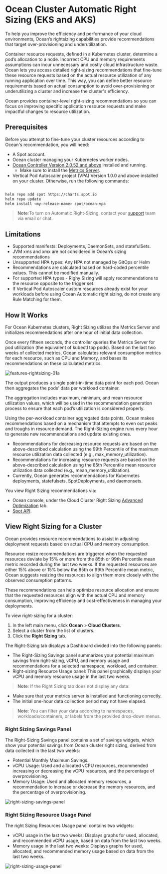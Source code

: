 <meta name=“robots” content=“noindex”>

#  Ocean Cluster Automatic Right Sizing (EKS and AKS)

To help you improve the efficiency and performance of your cloud environments, Ocean’s rightsizing capabilities provide recommendations that target over-provisioning and underutilization. 

Container resource requests, defined in a Kubernetes cluster, determine a pod’s allocation to a node. Incorrect CPU and memory requirements assumptions can incur unnecessary and costly cloud infrastructure waste. Ocean lets you access detailed right-sizing recommendations that fine-tune these resource requests based on the actual resource utilization of any running application over time. This way, you can define better resource requirements based on actual consumption to avoid over-provisioning or underutilizing a cluster and increase the cluster's efficiency. 

Ocean provides container-level right-sizing recommendations so you can focus on improving specific application resource requests and make impactful changes to resource utilization.  

##  Prerequisites

Before you attempt to fine-tune your cluster resources according to Ocean's recommendation, you will need: 

*  A Spot account. 
* Ocean cluster managing your Kubernetes worker nodes. 
*  [Ocean Controller Version 2.0.52 and above](https://docs.spot.io/ocean/tutorials/ocean-controller-v2/) installed and running.
   *  Make sure to install the [Metrics Server](https://github.com/kubernetes-incubator/metrics-server#deployment).
*  Vertical Pod Autoscaler project (VPA) Version 1.0.0 and above installed on your cluster. Otherwise, run the following commands:

```sh

helm repo add spot https://charts.spot.io 
helm repo update 
helm install <my-release-name> spot/ocean-vpa
```
>**Note**:To turn on Automatic Right-Sizing, contact your [support](https://spot.io/support/) team via email or chat.

##  Limitations  

*  Supported manifests: Deployments, DaemonSets, and statefulSets.  
*  JVM xms and xmx are not considered in Ocean’s sizing recommendations
*  Unsupported HPA types: Any HPA not managed by GitOps or Helm
*  Recommendations are calculated based on hard-coded percentile values. This cannot be modified manually.
*  For supported HPA types - Righy Sizing will apply recommendations to the resource opposite to the trigger set.
*  If Vertical Pod Autoscaler custom resources already exist for your workloads before using Ocean Automatic right sizing, do not create any Rule Matching for them. 


##  How It Works 

For Ocean Kubernetes clusters, Right Sizing utilizes the Metrics Server and initializes recommendations after one hour of initial data collection. 

Once every fifteen seconds, the controller queries the Metrics Server for pod utilization (the equivalent of kubectl top pods). Based on the last two weeks of collected metrics, Ocean calculates relevant consumption metrics for each resource, such as CPU and Memory, and bases its recommendations on these calculated metrics. 

![features-rightsizing-01a](https://github.com/spotinst/help/assets/159915991/4ded53db-21ff-4a17-82b2-77b32c598351)

The output produces a single point-in-time data point for each pod. Ocean then aggregates the pods' data per workload container. 

The aggregation includes maximum, minimum, and mean resource utilization values, which will be used in the recommendation generation process to ensure that each pod’s utilization is considered properly. 

Using the per-workload container aggregated data points, Ocean makes recommendations based on a mechanism that attempts to even out peaks and troughs in resource demand. The Right-Sizing engine runs every hour to generate new recommendations and update existing ones. 

*  Recommendations for decreasing resource requests are based on the above-described calculation using the 99th Percentile of the maximum resource utilization data collected (e.g., max_memory_utilization). 
*  Recommendations for increasing resource requests are based on the above-described calculation using the 85th Percentile mean resource utilization data collected (e.g., mean_memory_utilization).
*  Currently, Ocean generates recommendations for Kubernetes deployments, statefulsets, SpotDeployments, and daemonsets.

You view Right Sizing recommendations via: 

*  Ocean console, under the Cloud Cluster Right Sizing [Advanced Optimization](https://docs.spot.io/ocean/features/ocean-cluster-right-sizing-recom-tab) tab. 
*  [Spot API](https://docs.spot.io/api/#tag/Ocean-AWS/operation/oceanAwsFilterRightSizingWithFilter).

##  View Right Sizing for a Cluster 

Ocean provides resource recommendations to assist in adjusting deployment requests based on actual CPU and memory consumption. 

Resource resize recommendations are triggered when the requested resources deviate by 15% or more from the 85th or 99th Percentile mean metric recorded during the last two weeks. 
If the requested resources are either 15% above or 15% below the 85th or 99th Percentile mean metric, Ocean suggests resizing the resources to align them more closely with the observed consumption patterns. 

These recommendations can help optimize resource allocation and ensure that the requested resources align with the actual CPU and memory consumption, improving efficiency and cost-effectiveness in managing your deployments. 

To view right-sizing for a cluster:   

1.  In the left main menu, click **Ocean** > **Cloud Clusters**. 
2.  Select a cluster from the list of clusters. 
3.  Click the **Right Sizing** tab. 

The Right-Sizing tab displays a Dashboard divided into the following panels: 

*  The Right-Sizing Savings panel summarizes your potential maximum savings from right-sizing, vCPU, and memory usage and recommendations for a selected namespace, workload, and container. 
*  Right-sizing Resource Usage panel: This panel graphically displays your vCPU and memory resource usage in the last two weeks. 

>**Note**: If the Right Sizing tab does not display any data: 

*  Make sure that your metrics server is installed and functioning correctly. 
*  The initial one-hour data collection period may not have elapsed. 

>**Note**: You can filter your data according to namespaces, workloads/containers, or labels from the provided drop-down menus.

###  Right Sizing Savings Panel 

The Right-Sizing Savings panel contains a set of savings widgets, which show your potential savings from Ocean cluster right sizing, derived from data collected in the last two weeks:  

*  Potential Monthly Maximum Savings. 
*  vCPU Usage: Used and allocated vCPU resources, recommended increasing or decreasing the vCPU resources, and the percentage of overprovisioning. 
*  Memory Usage: Used and allocated memory resources, a recommendation to increase or decrease the memory resources, and the percentage of overprovisioning. 

![right-sizing-savings-panel](https://github.com/spotinst/help/assets/159915991/3693d491-2caa-4254-ae5c-4eafa6123b89)

###  Right Sizing Resource Usage Panel 

The right Sizing Resources Usage panel contains two widgets: 

*  vCPU usage in the last two weeks: Displays graphs for used, allocated, and recommended vCPU usage, based on data from the last two weeks. 
*  Memory usage in the last two weeks: Displays graphs for used, allocated, and recommended memory usage based on data from the last two weeks. 

![right-sizing-usage-panel](https://github.com/spotinst/help/assets/159915991/82488c4a-5683-432b-b589-a30b1d15ed99)

